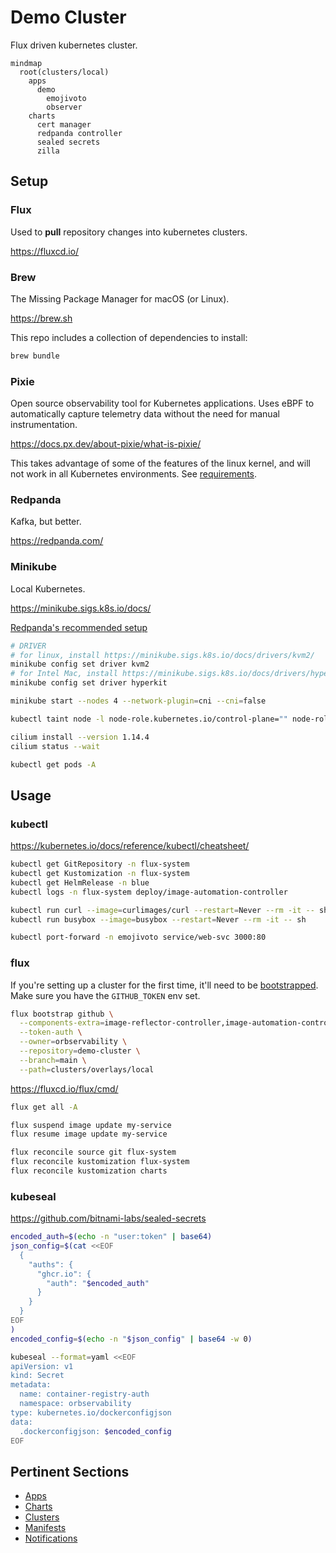 # Demo Cluster

Flux driven kubernetes cluster.

```mermaid
mindmap
  root(clusters/local)
    apps
      demo
        emojivoto
        observer
    charts
      cert manager
      redpanda controller
      sealed secrets
      zilla
```

## Setup

### Flux

Used to **pull** repository changes into kubernetes clusters.

<https://fluxcd.io/>

### Brew

The Missing Package Manager for macOS (or Linux).

<https://brew.sh>

This repo includes a collection of dependencies to install:

```sh
brew bundle
```

### Pixie

Open source observability tool for Kubernetes applications. Uses eBPF to automatically capture telemetry data without the need for manual instrumentation.

<https://docs.px.dev/about-pixie/what-is-pixie/>

This takes advantage of some of the features of the linux kernel, and will not work in all Kubernetes environments. See [requirements](https://docs.px.dev/installing-pixie/requirements/).

### Redpanda

Kafka, but better.

<https://redpanda.com/>

### Minikube

Local Kubernetes.

<https://minikube.sigs.k8s.io/docs/>

[Redpanda's recommended setup](https://docs.redpanda.com/current/deploy/deployment-option/self-hosted/kubernetes/local-guide/?tab=tabs-2-minikube)

```sh
# DRIVER
# for linux, install https://minikube.sigs.k8s.io/docs/drivers/kvm2/
minikube config set driver kvm2
# for Intel Mac, install https://minikube.sigs.k8s.io/docs/drivers/hyperkit/
minikube config set driver hyperkit

minikube start --nodes 4 --network-plugin=cni --cni=false

kubectl taint node -l node-role.kubernetes.io/control-plane="" node-role.kubernetes.io/control-plane=:NoSchedule

cilium install --version 1.14.4
cilium status --wait

kubectl get pods -A
```

## Usage

### kubectl

<https://kubernetes.io/docs/reference/kubectl/cheatsheet/>

```sh
kubectl get GitRepository -n flux-system
kubectl get Kustomization -n flux-system
kubectl get HelmRelease -n blue
kubectl logs -n flux-system deploy/image-automation-controller

kubectl run curl --image=curlimages/curl --restart=Never --rm -it -- sh
kubectl run busybox --image=busybox --restart=Never --rm -it -- sh

kubectl port-forward -n emojivoto service/web-svc 3000:80
```

### flux

If you're setting up a cluster for the first time, it'll need to be [bootstrapped](https://fluxcd.io/flux/installation/bootstrap/github/). Make sure you have the `GITHUB_TOKEN` env set.

```sh
flux bootstrap github \
  --components-extra=image-reflector-controller,image-automation-controller \
  --token-auth \
  --owner=orbservability \
  --repository=demo-cluster \
  --branch=main \
  --path=clusters/overlays/local
```

<https://fluxcd.io/flux/cmd/>

```sh
flux get all -A

flux suspend image update my-service
flux resume image update my-service

flux reconcile source git flux-system
flux reconcile kustomization flux-system
flux reconcile kustomization charts
```

### kubeseal

<https://github.com/bitnami-labs/sealed-secrets>

```sh
encoded_auth=$(echo -n "user:token" | base64)
json_config=$(cat <<EOF
  {
    "auths": {
      "ghcr.io": {
        "auth": "$encoded_auth"
      }
    }
  }
EOF
)
encoded_config=$(echo -n "$json_config" | base64 -w 0)

kubeseal --format=yaml <<EOF
apiVersion: v1
kind: Secret
metadata:
  name: container-registry-auth
  namespace: orbservability
type: kubernetes.io/dockerconfigjson
data:
  .dockerconfigjson: $encoded_config
EOF
```

## Pertinent Sections

- [Apps](./apps)
- [Charts](./charts)
- [Clusters](./clusters)
- [Manifests](./manifests)
- [Notifications](./notifications)
